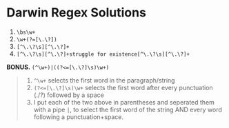 # Darwin Regex Solutions

1. `\bs\w+`
2. `\w+(?=[\.\?])`
3. `[^\.\?\s][^\.\?]+`
4. `[^\.\?\s][^\.\?]+struggle for existence[^\.\?\s][^\.\?]+`

**BONUS.** `(^\w+)|((?<=[\.\?]\s)\w+)`

>1. `^\w+` selects the first word in the paragraph/string
>2. `(?<=[\.\?]\s)\w+` selects the first word after every punctuation (./?) 
  followed by a space
>3. I put each of the two above in parentheses and seperated them with a
  pipe `|`, to select the first word of the string AND every word following 
  a punctuation+space.
